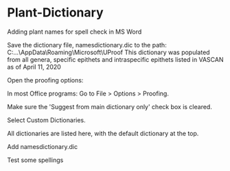 # Plant-Dictionary
Adding plant names for spell check in MS Word

Save the dictionary file, namesdictionary.dic to the path: C:\...\AppData\Roaming\Microsoft\UProof
This dictionary was populated from all genera, specific epithets and intraspecific epithets listed in VASCAN as of April 11, 2020

Open the proofing options:

In most Office programs: Go to File > Options > Proofing.

Make sure the 'Suggest from main dictionary only' check box is cleared.

Select Custom Dictionaries.

All dictionaries are listed here, with the default dictionary at the top.

Add namesdictionary.dic

Test some spellings


